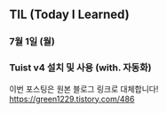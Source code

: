 ## TIL (Today I Learned)

### 7월 1일 (월)    
### Tuist v4 설치 및 사용 (with. 자동화)     
이번 포스팅은 원본 블로그 링크로 대체합니다!   
https://green1229.tistory.com/486       
